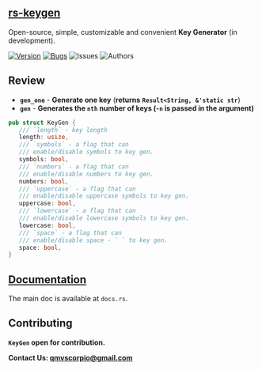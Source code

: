 
## [rs-keygen](https://docs.rs/keygenx/0.1.4/keygenx/)  
Open-source, simple, customizable and convenient **Key Generator** (in development).

 [![Version](https://img.shields.io/badge/keygen-0.1.4-gray)]()
 [![Bugs](https://img.shields.io/badge/bugs-fixed-gray)]() 
 ![Issues](https://img.shields.io/badge/issues-goto-gray) 
 ![Authors](https://img.shields.io/badge/author-@alexanderqmv-gray)
 
 ## Review
 * **`gen_one`** - **Generate one key** (**returns** **`Result<String, &'static str`**)
 * **`gen`** - **Generates the `nth` number of keys (-`n` is passed in the argument)**
 
 ```rs
 pub struct KeyGen {
    /// `length` - key length
    length: usize,
    /// `symbols` - a flag that can
    /// enable/disable symbols to key gen.
    symbols: bool,
    /// `numbers` - a flag that can
    /// enable/disable numbers to key gen.
    numbers: bool,
    /// `uppercase` - a flag that can 
    /// enable/disable uppercase symbols to key gen.
    uppercase: bool,
    /// `lowercase` - a flag that can
    /// enable/disable lowercase symbols to key gen.
    lowercase: bool,
    /// `space` - a flag that can
    /// enable/disable space - ` ` to key gen.
    space: bool,
}
 ```
 
 ## [Documentation](https://docs.rs/keygenx/0.1.1/keygenx/) 
 The main doc is available at `docs.rs`.
 
 ## Contributing
**`KeyGen` open for contribution.** 

**Contact Us: qmvscorpio@gmail.com**

